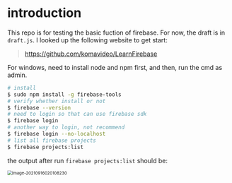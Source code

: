 # introduction

This repo is for testing the basic fuction of firebase. For now, the draft is in `draft.js`. I looked up the following website to get start:
> https://github.com/komavideo/LearnFirebase

For windows, need to install node and npm first, and then, run the cmd as admin.
```bash
# install 
$ sudo npm install -g firebase-tools
# verify whether install or not
$ firebase --version
# need to login so that can use firebase sdk
$ firebase login
# another way to login, not recommend
$ firebase login --no-localhost
# list all firebase projects
$ firebase projects:list

```

the output after run `firebase projects:list` should be: 

<img src="https://cdn.jsdelivr.net/gh/Yun-K/pic-bed@latest/images/image-20210916020108230.png" alt="image-20210916020108230" style="zoom:67%;" />

